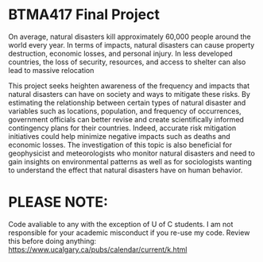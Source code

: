 # BTMA417 Final Project

On average, natural disasters kill approximately 60,000 people around the world every year. In terms of impacts, natural disasters can cause property destruction, economic losses, and personal injury. In less developed countries, the loss of security, resources, and access to shelter can also lead to massive relocation  

This project seeks heighten awareness of the frequency and impacts that natural disasters can have on society and ways to mitigate these risks. By estimating the relationship between certain types of natural disaster and variables such as locations, population, and frequency of occurrences, government officials can better revise and create scientifically informed contingency plans for their countries. Indeed, accurate risk mitigation initiatives could help minimize negative impacts such as deaths and economic losses. The investigation of this topic is also beneficial for geophysicist and meteorologists who monitor natural disasters and need to gain insights on environmental patterns as well as for sociologists wanting to understand the effect that natural disasters have on human behavior.  



# PLEASE NOTE:
Code avaliable to any with the exception of U of C students. I am not responsible for your academic misconduct if you re-use my code.
Review this before doing anything: https://www.ucalgary.ca/pubs/calendar/current/k.html
